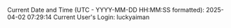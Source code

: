 Current Date and Time (UTC - YYYY-MM-DD HH:MM:SS formatted): 2025-04-02 07:29:14
Current User's Login: luckyaiman
